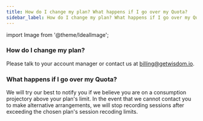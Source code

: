 ```yaml
---
title: How do I change my plan? What happens if I go over my Quota?
sidebar_label: How do I change my plan? What happens if I go over my Quota?
---
```


import Image from '@theme/IdealImage';


### How do I change my plan?

Please talk to your account manager or contact us at billing@getwisdom.io. 

### What happens if I go over my Quota?

We will try our best to notify you if we believe you are on a consumption projectory above your plan's limit. In the event that we cannot contact you to make alternative arrangements, we will stop recording sessions after exceeding the chosen plan's session recoding limits.